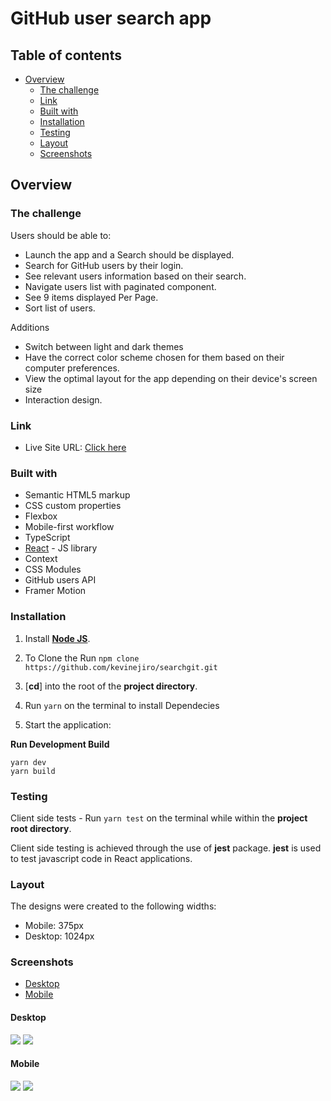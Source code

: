 # GitHub user search app

## Table of contents

- [Overview](#overview)
  - [The challenge](#the-challenge)
  - [Link](#link)
  - [Built with](#built-with)
  - [Installation](#Installation)
  - [Testing](#Testing)
  - [Layout](#layout)
  - [Screenshots](#screenshots)

## Overview

### The challenge

Users should be able to:

- Launch the app and a Search should be displayed.
- Search for GitHub users by their login.
- See relevant users information based on their search.
- Navigate users list with paginated component.
- See 9 items displayed Per Page.
- Sort list of users.

Additions

- Switch between light and dark themes
- Have the correct color scheme chosen for them based on their computer preferences.
- View the optimal layout for the app depending on their device's screen size
- Interaction design.

### Link

- Live Site URL: [Click here](https://nervous-hugle-48e783.netlify.app)

### Built with

- Semantic HTML5 markup
- CSS custom properties
- Flexbox
- Mobile-first workflow
- TypeScript
- [React](https://reactjs.org/) - JS library
- Context
- CSS Modules
- GitHub users API
- Framer Motion

### Installation

1. Install [**Node JS**](https://nodejs.org/en/).
1. To Clone the Run `npm clone https://github.com/kevinejiro/searchgit.git`
1. [**cd**] into the root of the **project directory**.
1. Run `yarn` on the terminal to install Dependecies

1. Start the application:

**Run Development Build**

```
yarn dev
yarn build
```

### Testing

Client side tests - Run `yarn test` on the terminal while within the **project root directory**.

Client side testing is achieved through the use of **jest** package. **jest** is used to test javascript code in React applications.

### Layout

The designs were created to the following widths:

- Mobile: 375px
- Desktop: 1024px

### Screenshots

- [Desktop](#desktop)
- [Mobile](#mobile)

#### Desktop

![](./screenshots/desktop-design-light-theme.png)
![](./screenshots/desktop-design-dark-theme.png)

#### Mobile

![](./screenshots/mobile-design-light-theme.png)
![](./screenshots/mobile-design-dark-theme.png)
